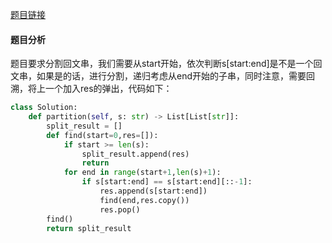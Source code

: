 [题目链接](https://leetcode-cn.com/problems/palindrome-partitioning/submissions/)
#### 题目分析
题目要求分割回文串，我们需要从start开始，依次判断s[start:end]是不是一个回文串，如果是的话，进行分割，递归考虑从end开始的子串，同时注意，需要回溯，将上一个加入res的弹出，代码如下：
```Python
class Solution:
    def partition(self, s: str) -> List[List[str]]:
        split_result = []
        def find(start=0,res=[]):
            if start >= len(s):
                split_result.append(res)
                return
            for end in range(start+1,len(s)+1):
                if s[start:end] == s[start:end][::-1]:  
                    res.append(s[start:end])
                    find(end,res.copy())
                    res.pop()
        find()
        return split_result  
```